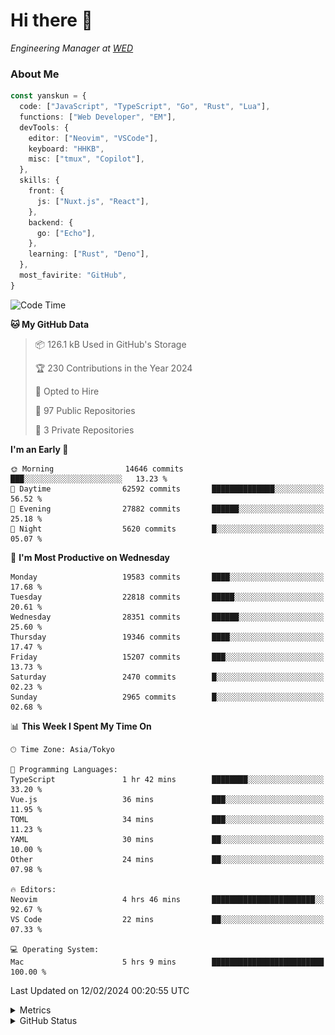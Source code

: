 # Hi there&nbsp;:wave:

<!-- ![Alt text](https://spotify-recently-played-readme.vercel.app/api?user=31kynbuubkiu3r4qh4hjuaglhfay) -->

_Engineering Manager at [WED](https://github.com/wedinc)_

### About Me

```ts
const yanskun = {
  code: ["JavaScript", "TypeScript", "Go", "Rust", "Lua"],
  functions: ["Web Developer", "EM"],
  devTools: {
    editor: ["Neovim", "VSCode"],
    keyboard: "HHKB",
    misc: ["tmux", "Copilot"],
  },
  skills: {
    front: {
      js: ["Nuxt.js", "React"],
    },
    backend: {
      go: ["Echo"],
    },
    learning: ["Rust", "Deno"],
  },
  most_favirite: "GitHub",
}
```

<!--START_SECTION:waka-->
![Code Time](http://img.shields.io/badge/Code%20Time-685%20hrs%2044%20mins-blue)

**🐱 My GitHub Data** 

> 📦 126.1 kB Used in GitHub's Storage 
 > 
> 🏆 230 Contributions in the Year 2024
 > 
> 💼 Opted to Hire
 > 
> 📜 97 Public Repositories 
 > 
> 🔑 3 Private Repositories 
 > 
**I'm an Early 🐤** 

```text
🌞 Morning                14646 commits       ███░░░░░░░░░░░░░░░░░░░░░░   13.23 % 
🌆 Daytime                62592 commits       ██████████████░░░░░░░░░░░   56.52 % 
🌃 Evening                27882 commits       ██████░░░░░░░░░░░░░░░░░░░   25.18 % 
🌙 Night                  5620 commits        █░░░░░░░░░░░░░░░░░░░░░░░░   05.07 % 
```
📅 **I'm Most Productive on Wednesday** 

```text
Monday                   19583 commits       ████░░░░░░░░░░░░░░░░░░░░░   17.68 % 
Tuesday                  22818 commits       █████░░░░░░░░░░░░░░░░░░░░   20.61 % 
Wednesday                28351 commits       ██████░░░░░░░░░░░░░░░░░░░   25.60 % 
Thursday                 19346 commits       ████░░░░░░░░░░░░░░░░░░░░░   17.47 % 
Friday                   15207 commits       ███░░░░░░░░░░░░░░░░░░░░░░   13.73 % 
Saturday                 2470 commits        █░░░░░░░░░░░░░░░░░░░░░░░░   02.23 % 
Sunday                   2965 commits        █░░░░░░░░░░░░░░░░░░░░░░░░   02.68 % 
```


📊 **This Week I Spent My Time On** 

```text
🕑︎ Time Zone: Asia/Tokyo

💬 Programming Languages: 
TypeScript               1 hr 42 mins        ████████░░░░░░░░░░░░░░░░░   33.20 % 
Vue.js                   36 mins             ███░░░░░░░░░░░░░░░░░░░░░░   11.95 % 
TOML                     34 mins             ███░░░░░░░░░░░░░░░░░░░░░░   11.23 % 
YAML                     30 mins             ██░░░░░░░░░░░░░░░░░░░░░░░   10.00 % 
Other                    24 mins             ██░░░░░░░░░░░░░░░░░░░░░░░   07.98 % 

🔥 Editors: 
Neovim                   4 hrs 46 mins       ███████████████████████░░   92.67 % 
VS Code                  22 mins             ██░░░░░░░░░░░░░░░░░░░░░░░   07.33 % 

💻 Operating System: 
Mac                      5 hrs 9 mins        █████████████████████████   100.00 % 
```


 Last Updated on 12/02/2024 00:20:55 UTC
<!--END_SECTION:waka-->

<details>
  <summary>Metrics</summary>
  <img src="https://github.com/yanskun/yanskun/blob/main/github-metrics.svg" alt="Metrics">
</details>

<details>
  <summary>GitHub Status</summary>
  <picture>
    <source media="(prefers-color-scheme: dark)" srcset="https://raw.githubusercontent.com/yanskun/yanskun/master/profile-summary-card-output/nord_dark/0-profile-details.svg">
   <img src="https://raw.githubusercontent.com/yanskun/yanskun/master/profile-summary-card-output/default/0-profile-details.svg">
  </picture>
  <br>
  <picture>
    <source media="(prefers-color-scheme: dark)" srcset="https://raw.githubusercontent.com/yanskun/yanskun/master/profile-summary-card-output/nord_dark/1-repos-per-language.svg">
   <img src="https://raw.githubusercontent.com/yanskun/yanskun/master/profile-summary-card-output/default/1-repos-per-language.svg">
  </picture>
  <picture>
    <source media="(prefers-color-scheme: dark)" srcset="https://raw.githubusercontent.com/yanskun/yanskun/master/profile-summary-card-output/nord_dark/2-most-commit-language.svg">
   <img src="https://raw.githubusercontent.com/yanskun/yanskun/master/profile-summary-card-output/default/2-most-commit-language.svg">
  </picture>
  <br>
  <picture>
    <source media="(prefers-color-scheme: dark)" srcset="https://raw.githubusercontent.com/yanskun/yanskun/master/profile-summary-card-output/nord_dark/3-stats.svg">
   <img src="https://raw.githubusercontent.com/yanskun/yanskun/master/profile-summary-card-output/default/3-stats.svg">
  </picture>
  <picture>
    <source media="(prefers-color-scheme: dark)" srcset="https://raw.githubusercontent.com/yanskun/yanskun/master/profile-summary-card-output/nord_dark/4-productive-time.svg">
   <img src="https://raw.githubusercontent.com/yanskun/yanskun/master/profile-summary-card-output/default/4-productive-time.svg">
  </picture>
</details>
